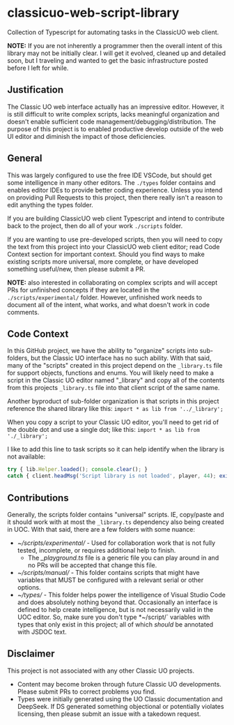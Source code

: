 # classicuo-web-script-library
Collection of Typescript for automating tasks in the ClassicUO web client.

**NOTE:** If you are not inherently a programmer then the overall intent of this library may not be initially clear. I will get it evolved, cleaned up and detailed soon, but I traveling and wanted to get the basic infrastructure posted before I left for while.


## Justification
The Classic UO web interface actually has an impressive editor. However, it is still difficult to write complex scripts, lacks meaningful organization and doesn't enable sufficient code management/debugging/distribution. The purpose of this project is to enabled productive develop outside of the web UI editor and diminish the impact of those deficiencies.


## General
This was largely configured to use the free IDE VSCode, but should get some intelligence in many other editors. The `./types` folder contains and enables editor IDEs to provide better coding experience. Unless you intend on providing Pull Requests to this project, then there really isn't a reason to edit anything the types folder. 

If you are building ClassicUO web client Typescript and intend to contribute back to the project, then do all of your work `./scripts` folder. 

If you are wanting to use pre-developed scripts, then you will need to copy the text from this project into your ClassicUO web client editor; read Code Context section for important context. Should you find ways to make existing scripts more universal, more complete, or have developed something useful/new, then please submit a PR. 

**NOTE:** also interested in collaborating on complex scripts and will accept PRs for unfinished concepts if they are located in the `./scripts/experimental/` folder. However, unfinished work needs to document all of the intent, what works, and what doesn't work in code comments.


## Code Context
In this GitHub project, we have the ability to "organize" scripts into sub-folders, but the Classic UO interface has no such ability. With that said, many of the "scripts" created in this project depend on the `_library.ts` file for support objects, functions and enums. You will likely need to make a script in the Classic UO editor named "_library" and copy all of the contents from this projects `_library.ts` file into that client script of the same name. 

Another byproduct of sub-folder organization is that scripts in this project reference the shared library like this:
`import * as lib from '../_library';`

When you copy a script to your Classic UO editor, you'll need to get rid of the double dot and use a single dot; like this:
`import * as lib from './_library';`

I like to add this line to task scripts so it can help identify when the library is not available:
```typescript
try { lib.Helper.loaded(); console.clear(); } 
catch { client.headMsg('Script library is not loaded', player, 44); exit(); }
```


## Contributions
Generally, the scripts folder contains "universal" scripts. IE, copy/paste and it should work with at most the `_library.ts` dependency also being created in UOC. With that said, there are a few folders with some nuance:

- *~/scripts/experimental/* - Used for collaboration work that is not fully tested, incomplete, or requires additional help to finish.
  - The *_playground.ts* file is a generic file you can play around in and no PRs will be accepted that change this file.
- *~/scripts/manual/* - This folder contains scripts that might have variables that MUST be configured with a relevant serial or other options.
- *~/types/* - This folder helps power the intelligence of Visual Studio Code and does absolutely nothing beyond that. Occasionally an interface is defined to help create intelligence, but is not necessarily valid in the UOC editor. So, make sure you don't type *~/script/` variables with types that only exist in this project; all of which *should* be annotated with JSDOC text.

## Disclaimer
This project is not associated with any other Classic UO projects.

- Content may become broken through future Classic UO developments. Please submit PRs to correct problems you find.
- Types were initially generated using the UO Classic documentation and DeepSeek. If DS generated something objectional or potentially violates licensing, then please submit an issue with a takedown request.

